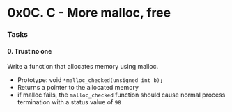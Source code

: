 # 0x0C. C - More malloc, free

### Tasks
#### 0. Trust no one

Write a function that allocates memory using malloc.

- Prototype: void `*malloc_checked(unsigned int b);`
- Returns a pointer to the allocated memory
- if malloc fails, the `malloc_checked` function should cause normal process termination with a status value of `98`

